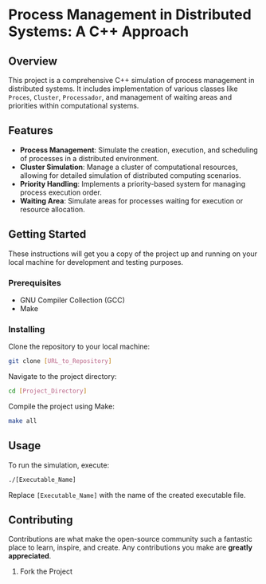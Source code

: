 
# Process Management in Distributed Systems: A C++ Approach

## Overview
This project is a comprehensive C++ simulation of process management in distributed systems. It includes implementation of various classes like `Proces`, `Cluster`, `Processador`, and management of waiting areas and priorities within computational systems.

## Features
- **Process Management**: Simulate the creation, execution, and scheduling of processes in a distributed environment.
- **Cluster Simulation**: Manage a cluster of computational resources, allowing for detailed simulation of distributed computing scenarios.
- **Priority Handling**: Implements a priority-based system for managing process execution order.
- **Waiting Area**: Simulate areas for processes waiting for execution or resource allocation.

## Getting Started
These instructions will get you a copy of the project up and running on your local machine for development and testing purposes.

### Prerequisites
- GNU Compiler Collection (GCC)
- Make

### Installing
Clone the repository to your local machine:
```bash
git clone [URL_to_Repository]
```
Navigate to the project directory:
```bash
cd [Project_Directory]
```
Compile the project using Make:
```bash
make all
```

## Usage
To run the simulation, execute:
```bash
./[Executable_Name]
```
Replace `[Executable_Name]` with the name of the created executable file.

## Contributing
Contributions are what make the open-source community such a fantastic place to learn, inspire, and create. Any contributions you make are **greatly appreciated**.

1. Fork the Project
